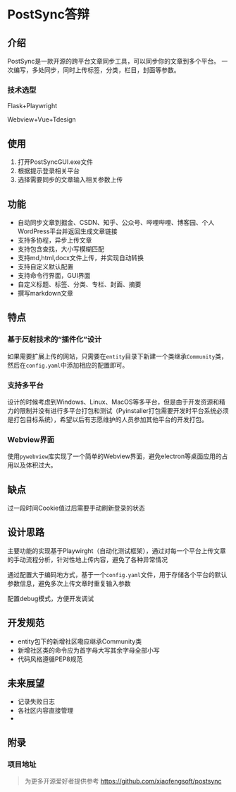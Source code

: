 # PostSync答辩

## 介绍

PostSync是一款开源的跨平台文章同步工具，可以同步你的文章到多个平台。
一次编写，多处同步，同时上传标签，分类，栏目，封面等参数。  

### 技术选型

Flask+Playwright

Webview+Vue+Tdesign

## 使用

1. 打开PostSyncGUI.exe文件
2. 根据提示登录相关平台
3. 选择需要同步的文章输入相关参数上传

## 功能

- 自动同步文章到掘金、CSDN、知乎、公众号、哔哩哔哩、博客园、个人WordPress平台并返回生成文章链接
- 支持多协程，异步上传文章
- 支持包含查找，大小写模糊匹配
- 支持md,html,docx文件上传，并实现自动转换
- 支持自定义默认配置
- 支持命令行界面，GUI界面
- 自定义标题、标签、分类、专栏、封面、摘要
- 撰写markdown文章

## 特点

### 基于反射技术的“插件化”设计

如果需要扩展上传的网站，只需要在`entity`目录下新建一个类继承`Community`类，然后在`config.yaml`中添加相应的配置即可。

### 支持多平台

设计的时候考虑到Windows、Linux、MacOS等多平台，但是由于开发资源和精力的限制并没有进行多平台打包和测试（Pyinstaller打包需要开发时平台系统必须是打包目标系统），希望以后有志愿维护的人员参加其他平台的开发打包。

### Webview界面

使用`pywebview`库实现了一个简单的Webview界面，避免electron等桌面应用的占用以及体积过大。

## 缺点

过一段时间Cookie值过后需要手动刷新登录的状态

## 设计思路

主要功能的实现基于Playwirght（自动化测试框架），通过对每一个平台上传文章的手动流程分析，针对性地上传内容，避免了各种异常情况

通过配置大于编码地方式，基于一个`config.yaml`文件，用于存储各个平台的默认参数信息，避免多次上传文章时重复输入参数

配置debug模式，方便开发调试

## 开发规范

- entity包下的新增社区嘞应继承Community类
- 新增社区类的命令应为首字母大写其余字母全部小写
- 代码风格遵循PEP8规范

## 未来展望

- 记录失败日志
- 各社区内容直接管理
- 

## 附录

### 项目地址

> 为更多开源爱好者提供参考
<https://github.com/xiaofengsoft/postsync>

